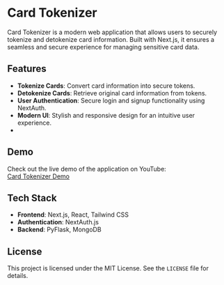 # Card Tokenizer

Card Tokenizer is a modern web application that allows users to securely tokenize and detokenize card information. Built with Next.js, it ensures a seamless and secure experience for managing sensitive card data.

## Features
- **Tokenize Cards**: Convert card information into secure tokens.
- **Detokenize Cards**: Retrieve original card information from tokens.
- **User Authentication**: Secure login and signup functionality using NextAuth.
- **Modern UI**: Stylish and responsive design for an intuitive user experience.
- 
## Demo
Check out the live demo of the application on YouTube:  
[Card Tokenizer Demo](https://youtu.be/kB1hjZEnseE)

## Tech Stack
- **Frontend**: Next.js, React, Tailwind CSS
- **Authentication**: NextAuth.js
- **Backend**: PyFlask, MongoDB

## License

This project is licensed under the MIT License. See the `LICENSE` file for details.
